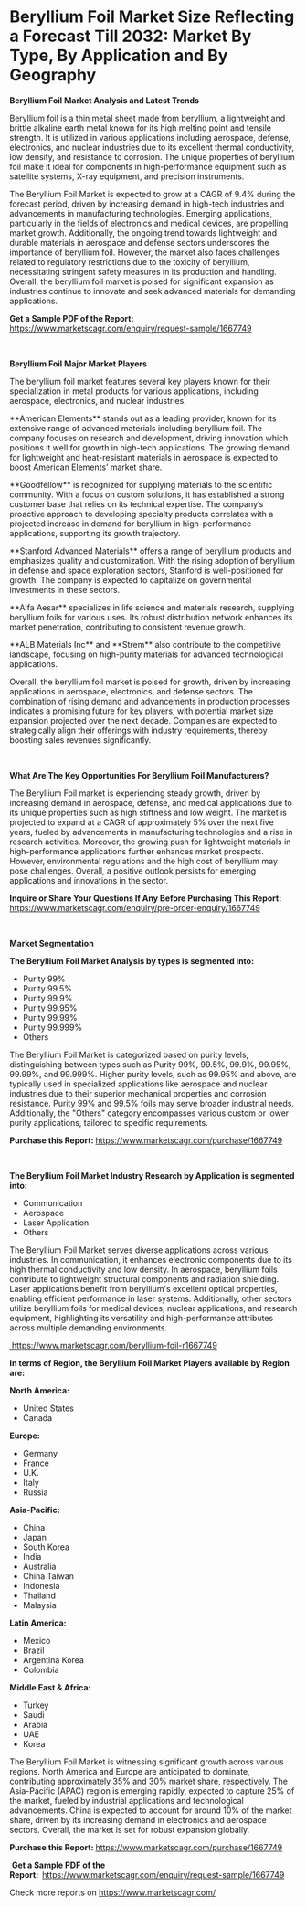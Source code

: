 <p><h1>Beryllium Foil Market Size Reflecting a Forecast Till 2032: Market By Type, By Application and By Geography</h1></p><p><strong>Beryllium Foil Market Analysis and Latest Trends</strong></p>
<p><p>Beryllium foil is a thin metal sheet made from beryllium, a lightweight and brittle alkaline earth metal known for its high melting point and tensile strength. It is utilized in various applications including aerospace, defense, electronics, and nuclear industries due to its excellent thermal conductivity, low density, and resistance to corrosion. The unique properties of beryllium foil make it ideal for components in high-performance equipment such as satellite systems, X-ray equipment, and precision instruments.</p><p>The Beryllium Foil Market is expected to grow at a CAGR of 9.4% during the forecast period, driven by increasing demand in high-tech industries and advancements in manufacturing technologies. Emerging applications, particularly in the fields of electronics and medical devices, are propelling market growth. Additionally, the ongoing trend towards lightweight and durable materials in aerospace and defense sectors underscores the importance of beryllium foil. However, the market also faces challenges related to regulatory restrictions due to the toxicity of beryllium, necessitating stringent safety measures in its production and handling. Overall, the beryllium foil market is poised for significant expansion as industries continue to innovate and seek advanced materials for demanding applications.</p></p>
<p><strong>Get a Sample PDF of the Report:&nbsp;</strong> <a href="https://www.marketscagr.com/enquiry/request-sample/1667749?utm_campaign=2461&utm_medium=2&utm_source=Github&utm_content=ia&utm_term=07032025&utm_id=beryllium-foil">https://www.marketscagr.com/enquiry/request-sample/1667749</a></p>
<p>&nbsp;</p>
<p><strong>Beryllium Foil Major Market Players</strong></p>
<p><p>The beryllium foil market features several key players known for their specialization in metal products for various applications, including aerospace, electronics, and nuclear industries.</p><p>**American Elements** stands out as a leading provider, known for its extensive range of advanced materials including beryllium foil. The company focuses on research and development, driving innovation which positions it well for growth in high-tech applications. The growing demand for lightweight and heat-resistant materials in aerospace is expected to boost American Elements’ market share.</p><p>**Goodfellow** is recognized for supplying materials to the scientific community. With a focus on custom solutions, it has established a strong customer base that relies on its technical expertise. The company’s proactive approach to developing specialty products correlates with a projected increase in demand for beryllium in high-performance applications, supporting its growth trajectory.</p><p>**Stanford Advanced Materials** offers a range of beryllium products and emphasizes quality and customization. With the rising adoption of beryllium in defense and space exploration sectors, Stanford is well-positioned for growth. The company is expected to capitalize on governmental investments in these sectors.</p><p>**Alfa Aesar** specializes in life science and materials research, supplying beryllium foils for various uses. Its robust distribution network enhances its market penetration, contributing to consistent revenue growth.</p><p>**ALB Materials Inc** and **Strem** also contribute to the competitive landscape, focusing on high-purity materials for advanced technological applications.</p><p>Overall, the beryllium foil market is poised for growth, driven by increasing applications in aerospace, electronics, and defense sectors. The combination of rising demand and advancements in production processes indicates a promising future for key players, with potential market size expansion projected over the next decade. Companies are expected to strategically align their offerings with industry requirements, thereby boosting sales revenues significantly.</p></p>
<p>&nbsp;</p>
<p><strong>What Are The Key Opportunities For Beryllium Foil Manufacturers?</strong></p>
<p><p>The Beryllium Foil market is experiencing steady growth, driven by increasing demand in aerospace, defense, and medical applications due to its unique properties such as high stiffness and low weight. The market is projected to expand at a CAGR of approximately 5% over the next five years, fueled by advancements in manufacturing technologies and a rise in research activities. Moreover, the growing push for lightweight materials in high-performance applications further enhances market prospects. However, environmental regulations and the high cost of beryllium may pose challenges. Overall, a positive outlook persists for emerging applications and innovations in the sector.</p></p>
<p><strong>Inquire or Share Your Questions If Any Before Purchasing This Report:</strong> <a href="https://www.marketscagr.com/enquiry/pre-order-enquiry/1667749?utm_campaign=2461&utm_medium=2&utm_source=Github&utm_content=ia&utm_term=07032025&utm_id=beryllium-foil">https://www.marketscagr.com/enquiry/pre-order-enquiry/1667749</a></p>
<p>&nbsp;</p>
<p><strong>Market Segmentation</strong></p>
<p><strong>The Beryllium Foil Market Analysis by types is segmented into:</strong></p>
<p><ul><li>Purity 99%</li><li>Purity 99.5%</li><li>Purity 99.9%</li><li>Purity 99.95%</li><li>Purity 99.99%</li><li>Purity 99.999%</li><li>Others</li></ul></p>
<p><p>The Beryllium Foil Market is categorized based on purity levels, distinguishing between types such as Purity 99%, 99.5%, 99.9%, 99.95%, 99.99%, and 99.999%. Higher purity levels, such as 99.95% and above, are typically used in specialized applications like aerospace and nuclear industries due to their superior mechanical properties and corrosion resistance. Purity 99% and 99.5% foils may serve broader industrial needs. Additionally, the "Others" category encompasses various custom or lower purity applications, tailored to specific requirements.</p></p>
<p><strong>Purchase this Report:&nbsp;</strong><a href="https://www.marketscagr.com/purchase/1667749?utm_campaign=2461&utm_medium=2&utm_source=Github&utm_content=ia&utm_term=07032025&utm_id=beryllium-foil">https://www.marketscagr.com/purchase/1667749</a></p>
<p>&nbsp;</p>
<p><strong>The Beryllium Foil Market Industry Research by Application is segmented into:</strong></p>
<p><ul><li>Communication</li><li>Aerospace</li><li>Laser Application</li><li>Others</li></ul></p>
<p><p>The Beryllium Foil Market serves diverse applications across various industries. In communication, it enhances electronic components due to its high thermal conductivity and low density. In aerospace, beryllium foils contribute to lightweight structural components and radiation shielding. Laser applications benefit from beryllium's excellent optical properties, enabling efficient performance in laser systems. Additionally, other sectors utilize beryllium foils for medical devices, nuclear applications, and research equipment, highlighting its versatility and high-performance attributes across multiple demanding environments.</p></p>
<p><a href="https://www.marketscagr.com/beryllium-foil-r1667749?utm_campaign=2461&utm_medium=2&utm_source=Github&utm_content=ia&utm_term=07032025&utm_id=beryllium-foil">&nbsp;https://www.marketscagr.com/beryllium-foil-r1667749</a></p>
<p><strong>In terms of Region, the Beryllium Foil Market Players available by Region are:</strong></p>
<p>
    <p> <strong> North America: </strong>
        <ul>
            <li>United States</li>
            <li>Canada</li>
        </ul>
        </p> 
    <p> <strong> Europe: </strong>
        <ul>
            <li>Germany</li>
            <li>France</li>
            <li>U.K.</li>
            <li>Italy</li>
            <li>Russia</li>
        </ul>
        </p> 
    <p> <strong> Asia-Pacific: </strong>
        <ul>
            <li>China</li>
            <li>Japan</li>
            <li>South Korea</li>
            <li>India</li>
            <li>Australia</li>
            <li>China Taiwan</li>
            <li>Indonesia</li>
            <li>Thailand</li>
            <li>Malaysia</li>
        </ul>
        </p> 
    <p> <strong> Latin America: </strong>
        <ul>
            <li>Mexico</li>
            <li>Brazil</li>
            <li>Argentina Korea</li>
            <li>Colombia</li>
        </ul>
        </p> 
    <p> <strong> Middle East & Africa: </strong>
        <ul>
            <li>Turkey</li>
            <li>Saudi</li>
            <li>Arabia</li>
            <li>UAE</li>
            <li>Korea</li>
        </ul>
    </p>
    </p>
<p><p>The Beryllium Foil Market is witnessing significant growth across various regions. North America and Europe are anticipated to dominate, contributing approximately 35% and 30% market share, respectively. The Asia-Pacific (APAC) region is emerging rapidly, expected to capture 25% of the market, fueled by industrial applications and technological advancements. China is expected to account for around 10% of the market share, driven by its increasing demand in electronics and aerospace sectors. Overall, the market is set for robust expansion globally.</p></p>
<p><strong>Purchase this Report: </strong><a href="https://www.marketscagr.com/purchase/1667749?utm_campaign=2461&utm_medium=2&utm_source=Github&utm_content=ia&utm_term=07032025&utm_id=beryllium-foil">https://www.marketscagr.com/purchase/1667749</a></p>
<p>&nbsp;<strong>Get a Sample PDF of the Report:&nbsp;&nbsp;</strong><a href="https://www.marketscagr.com/enquiry/request-sample/1667749?utm_campaign=2461&utm_medium=2&utm_source=Github&utm_content=ia&utm_term=07032025&utm_id=beryllium-foil">https://www.marketscagr.com/enquiry/request-sample/1667749</a></p>
<p><strong></strong></p>
<p>Check more reports on <a href="https://www.marketscagr.com/?utm_campaign=2461&utm_medium=2&utm_source=Github&utm_content=ia&utm_term=07032025&utm_id=beryllium-foil">https://www.marketscagr.com/</a></p>